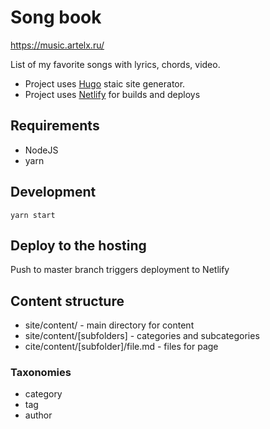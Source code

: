 # Song book

https://music.artelx.ru/

List of my favorite songs with lyrics, chords, video.

- Project uses [Hugo](https://gohugo.io/) staic site generator.
- Project uses [Netlify](https://netlify.com/) for builds and deploys

## Requirements

- NodeJS
- yarn

## Development

```
yarn start
```

## Deploy to the hosting

Push to master branch triggers deployment to Netlify

## Content structure

- site/content/ - main directory for content
- site/content/[subfolders] - categories and subcategories
- cite/content/[subfolder]/file.md - files for page

### Taxonomies

- category
- tag
- author

